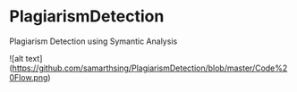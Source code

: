 # PlagiarismDetection
Plagiarism Detection using Symantic Analysis


![alt text] (https://github.com/samarthsing/PlagiarismDetection/blob/master/Code%20Flow.png)
